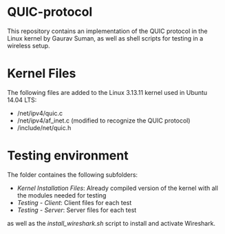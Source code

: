 # QUIC-protocol
This repository contains an implementation of the QUIC protocol in the Linux kernel by Gaurav Suman, as well as shell scripts for testing in a wireless setup.


# Kernel Files

The following files are added to the Linux 3.13.11 kernel used in Ubuntu 14.04 LTS:
* /net/ipv4/quic.c
* /net/ipv4/af_inet.c (modified to recognize the QUIC protocol)
* /include/net/quic.h

# Testing environment

The folder containes the following subfolders:

* *Kernel Installation Files*: Already compiled version of the kernel with all the modules needed for testing
* *Testing - Client*: Client files for each test
* *Testing - Server*: Server files for each test

as well as the *install_wireshark.sh* script to install and activate Wireshark.
